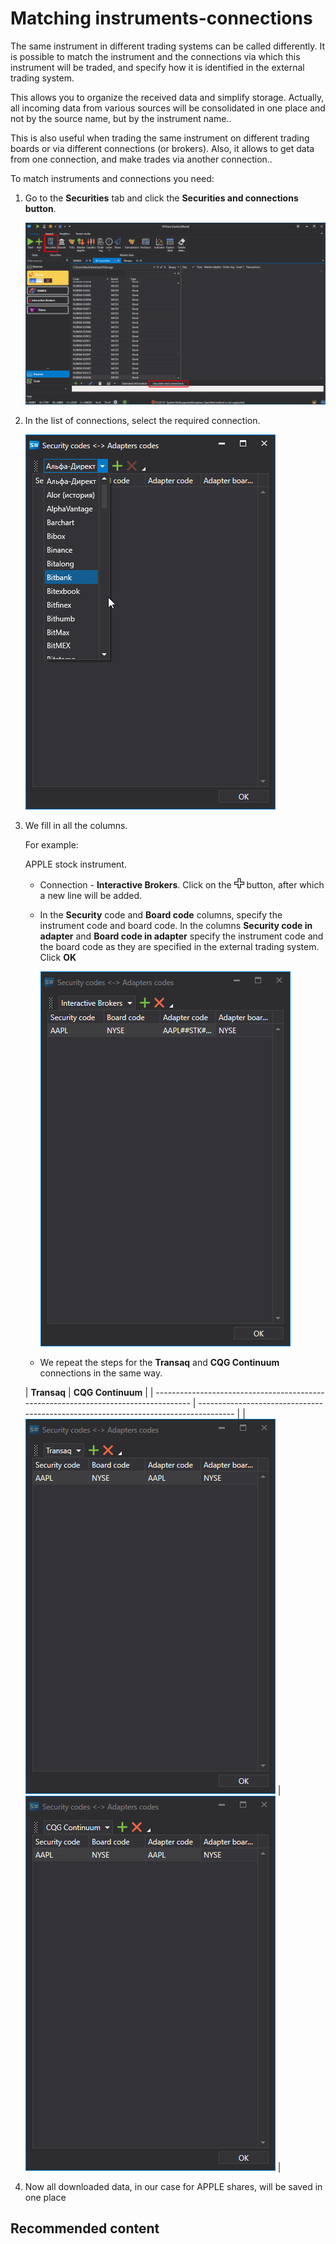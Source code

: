 # Matching instruments\-connections

The same instrument in different trading systems can be called differently. It is possible to match the instrument and the connections via which this instrument will be traded, and specify how it is identified in the external trading system.

This allows you to organize the received data and simplify storage. Actually, all incoming data from various sources will be consolidated in one place and not by the source name, but by the instrument name..

This is also useful when trading the same instrument on different trading boards or via different connections (or brokers). Also, it allows to get data from one connection, and make trades via another connection..

To match instruments and connections you need:

1. Go to the **Securities** tab and click the **Securities and connections button**.

   ![Designer Security mapping 01 00](../images/Designer_Security_mapping_01_00.png)
2. In the list of connections, select the required connection.

   ![Designer Security mapping 01](../images/Designer_Security_mapping_01.png)
3. We fill in all the columns.

   For example:

   APPLE stock instrument.
   - Connection \- **Interactive Brokers**. Click on the ![Designer Creation tool 00](../images/Designer_Creation_tool_00.png) button, after which a new line will be added. 
   - In the **Security** code and **Board code** columns, specify the instrument code and board code. In the columns **Security code in adapter** and **Board code in adapter** specify the instrument code and the board code as they are specified in the external trading system. Click **OK**

     ![Designer Security mapping 01 01](../images/Designer_Security_mapping_01_01.png)
   - We repeat the steps for the **Transaq** and **CQG Continuum** connections in the same way. 

   | **Transaq**
                                                                       | **CQG Continuum**
                                                                 |
   | ----------------------------------------------------------------------------------- | ----------------------------------------------------------------------------------- |
   | ![Designer Security mapping 01 02](../images/Designer_Security_mapping_01_02.png)
 | ![Designer Security mapping 01 03](../images/Designer_Security_mapping_01_03.png)
 |
4. Now all downloaded data, in our case for APPLE shares, will be saved in one place 

## Recommended content
